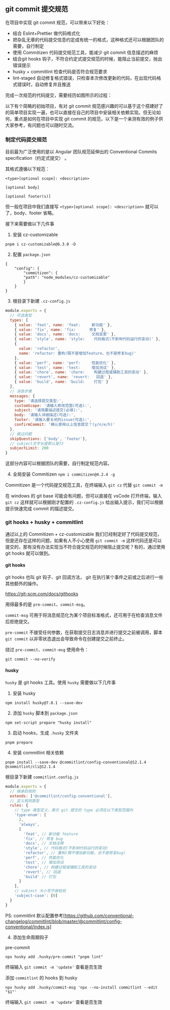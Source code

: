 ## git commit 提交规范

在项目中实现 git commit 规范，可以带来以下好处：
- 结合 Eslint+Prettier 做代码格式化
- 把杂乱无章的代码提交信息约定成有统一的格式，这种格式还可以根据团队的需要，自行制定
- 使用 Commitizen 代码提交规范工具，能减少 git commit 信息描述的麻烦
- 结合git hooks 钩子，不符合约定式提交规范的时候，能阻止当前提交，抛出错误提示
- husky + commitlint 检查代码是否符合规范要求
- lint-staged 自动修复格式错误，只检查本次修改更新的代码，在出现代码格式错误时，自动修复并且推送

完成一次规范的代码提交，需要经历如图所示的过程：

以下有个简略的初始项目，有对 git commit 规范感兴趣的可以基于这个搭建好了的简单项目实现一遍，也可以直接在自己的项目中安装相关依赖实现。但无论如何，重点是如何在项目中实现 git commit 的规范，以下是一个亲测有效的例子供大家参考，有问题也可以随时交流。

### 制定代码提交规范
目前最为广泛使用的是以 Angular 团队规范延伸出的 Conventional Commits specification（约定式提交） 。

其格式遵循以下规范：

```
<type>[optional scope]: <description>

[optional body]

[optional footer(s)]
```

但一般在项目中我们直接写 `<type>[optional scope]: <description>` 就可以了，body、footer 省略。


接下来需要做以下几件事

1. 安装 cz-customizable
```
pnpm i cz-customizable@6.3.0 -D
```

2. 配置 `package.json`
```
{
    "config": {
        "commitizen": {
        "path": "node_modules/cz-customizable"
        }
    }
}
```

3. 根目录下新建 `.cz-config.js`
```js
module.exports = {
  // 可选类型
  types: [
    { value: 'feat', name: 'feat:     新功能' },
    { value: 'fix', name: 'fix:      修复' },
    { value: 'docs', name: 'docs:     文档变更' },
    { value: 'style', name: 'style:    代码格式(不影响代码运行的变动)' },
    {
      value: 'refactor',
      name: 'refactor: 重构(既不是增加feature，也不是修复bug)'
    },
    { value: 'perf', name: 'perf:     性能优化' },
    { value: 'test', name: 'test:     增加测试' },
    { value: 'chore', name: 'chore:    构建过程或辅助工具的变动' },
    { value: 'revert', name: 'revert:   回退' },
    { value: 'build', name: 'build:    打包' }
  ],
  // 消息步骤
  messages: {
    type: '请选择提交类型:',
    customScope: '请输入修改范围(可选):',
    subject: '请简要描述提交(必填):',
    body: '请输入详细描述(可选):',
    footer: '请输入要关闭的issue(可选):',
    confirmCommit: '确认使用以上信息提交？(y/n/e/h)'
  },
  // 跳过问题
  skipQuestions: ['body', 'footer'],
  // subject文字长度默认是72
  subjectLimit: 200
}
```

这部分内容可以根据团队的需要，自行制定规范内容。

4. 全局安装 Commitizen
`npm i commitizen@4.2.4 -g`

Commitizen 是一个代码提交规范工具，在终端输入 `git cz` 代替 `git commit -m`

在 windows 的 git base 可能会有问题，但可以直接在 vsCode 打开终端，输入 `git cz` 这样就可以根据刚才配置的 `.cz-config.js` 给出输入提示，我们可以根据提示快速完成 commit 的描述提交。

### git hooks + husky + commitlint
通过以上的 Commitizen + cz-customizable 我们已经制定好了代码提交规范，但是还存在这样的问题，如果有人不小心使用 `git commit -m` 这样代码还是可以提交的，那有没有办法实现当不符合提交规范的时候阻止提交呢？有的，通过使用 git hooks 就可以做到。

#### git hooks
git hooks 也叫 git 钩子、git 回调方法， git 在执行某个事件之前或之后进行一些其他额外的操作。

https://git-scm.com/docs/githooks

用得最多的是 `pre-commit`、`commit-msg`。

`commit-msg` 可用于将消息规范化为某个项目标准格式，还可用于在检查消息文件后拒绝提交。

`pre-commit` 不接受任何参数，在获取提交日志消息并进行提交之前被调用，脚本 `git commit` 以非零状态退出会导致命令在创建提交之前终止。

绕过 `pre-commit`、`commit-msg` 使用命令：
```
git commit --no-verify
```

#### husky
`husky` 是 git hooks 工具。使用 `husky` 需要做以下几件事

1. 安装 husky
```
npm install husky@7.0.1 --save-dev
```

2. 添加 `husky` 脚本到 `package.json`
```
npm set-script prepare "husky install"
```

3. 启动 hooks，生成 `.husky` 文件夹
```
pnpm prepare
```

4. 安装 commitlint 相关依赖
```
pnpm install --save-dev @commitlint/config-conventional@12.1.4 @commitlint/cli@12.1.4
```

根目录下新建 `commitlint.config.js`
```js
module.exports = {
  // 继承的规则
  extends: ['@commitlint/config-conventional'],
  // 定义规则类型
  rules: {
    // type 类型定义，表示 git 提交的 type 必须在以下类型范围内
    'type-enum': [
      2,
      'always',
      [
        'feat', // 新功能 feature
        'fix', // 修复 bug
        'docs', // 文档注释
        'style', // 代码格式(不影响代码运行的变动)
        'refactor', // 重构(既不增加新功能，也不是修复bug)
        'perf', // 性能优化
        'test', // 增加测试
        'chore', // 构建过程或辅助工具的变动
        'revert', // 回退
        'build' // 打包
      ]
    ],
    // subject 大小写不做校验
    'subject-case': [0]
  }
}
```

PS: commitlint 默认配置参考[https://github.com/conventional-changelog/commitlint/blob/master/@commitlint/config-conventional/index.js]

4. 添加生命周期钩子

pre-commit
```
npx husky add .husky/pre-commit "pnpm lint"
```

终端输入 `git commit -m 'update'` 查看是否生效


添加 `commitlint` 的 hooks 到 husky
```
npx husky add .husky/commit-msg 'npx --no-install commitlint --edit "$1"'
```

终端输入 `git commit -m 'update'` 查看是否生效
